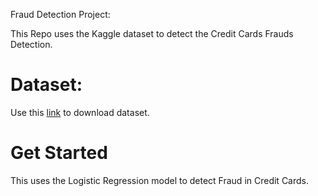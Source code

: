Fraud Detection Project:

This Repo uses the Kaggle dataset to detect the Credit Cards Frauds Detection.

# Dataset:
Use this [link](https://www.kaggle.com/mlg-ulb/creditcardfraud/downloads/creditcardfraud.zip/3) to download dataset.

# Get Started
This uses the Logistic Regression model to detect Fraud in Credit Cards.
